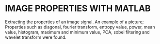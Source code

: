 # IMAGE PROPERTIES WITH MATLAB
Extracting the properties of an image signal. 
An example of a picture; Properties such as diagonal, fourier transform, entropy value, power,
mean value, histogram, maximum and minimum value, PCA, sobel filtering and wavelet transform were found.
